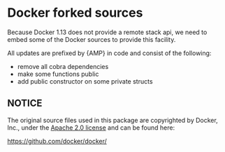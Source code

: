 # Docker forked sources

Because Docker 1.13 does not provide a remote stack api, we need to embed some of the
Docker sources to provide this facility.

All updates are prefixed by {AMP} in code and consist of the following:

- remove all cobra dependencies
- make some functions public
- add public constructor on some private structs

## NOTICE

The original source files used in this package are copyrighted by Docker, Inc.,
under the [Apache 2.0 license](https://github.com/docker/docker/blob/master/LICENSE)
and can be found here:

https://github.com/docker/docker/


